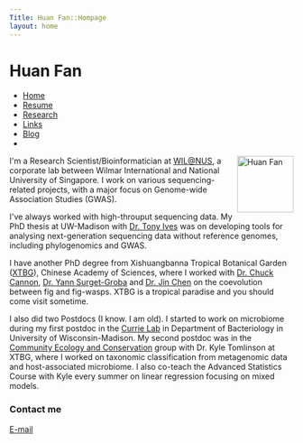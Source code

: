 ```yaml
---
Title: Huan Fan::Hompage
layout: home
---
```



  
  <h1 class="sitename">Huan Fan</h1>
  <ul class="nav pills">
  <li class="active"><a href="/"><i class="fa fa-home fa-fw"></i> Home</a></li>
  <li><a href="resume.html" title="Curriculumn Vitae"><i class="fa fa-book fa-fw"></i> Resume</a></li>
  <li><a href="research.html" title="Research"><i class="fa fa-flask fa-fw"></i> Research</a></li>
  <li><a href="links.html" title="Useful links"><i class="fa fa-suitcase fa-fw"></i> Links</a></li>
  <li><a href="/en/"><i class="fa fa-sitemap fa-fw"></i> Blog</a></li>
  <li><a href="README.html"><i class="fa fa-info-circle fa-fw"></i> </a></li>
</ul>


<img src="https://fanhuan.github.io/en/images/huan2023.jpeg" height="100" title="Huan Fan" align="right">

I'm a Research Scientist/Bioinformatician at [WIL@NUS](https://wil-nus.sg/), a corporate lab between Wilmar International and National University of Singapore. I work on various sequencing-related projects, with a major focus on Genome-wide Association Studies (GWAS).

I've always worked with high-throuput sequencing data. My PhD thesis at UW-Madison with [Dr. Tony Ives](http://www.zoology.wisc.edu/faculty/ive/ive.html) was on developing tools for analysing next-generation sequencing data without reference genomes, including phylogenomics and GWAS.

I have another PhD degree from Xishuangbanna Tropical Botanical Garden ([XTBG](http://english.xtbg.cas.cn/)), Chinese Academy of Sciences, where I worked with [Dr. Chuck Cannon](http://www.ecologicalevolution.org/), [Dr. Yann Surget-Groba](http://www.surget-groba.ch/start.php) and [Dr. Jin Chen](http://eepai.groups.xtbg.cn/) on the coevolution between fig and fig-wasps. XTBG is a tropical paradise and you should come visit sometime. 

I also did two Postdocs (I know. I am old). I started to work on microbiome during my first postdoc in the [Currie Lab](https://currielab.wisc.edu/index.php) in Department of Bacteriology in University of Wisconsin-Madison. My second postdoc was in the [Community Ecology and Conservation](https://www.communityecologyconservation.com/) group with Dr. Kyle Tomlinson at XTBG, where I worked on taxonomic classification from metagenomic data and host-associated microbiome. I also co-teach the Advanced Statistics Course with Kyle every summer on linear regression focusing on mixed models. 
 




### Contact me
<a href="mailto: hfan22@wisc.edu"><i class="fa fa-envelope"></i> E-mail</a>    
